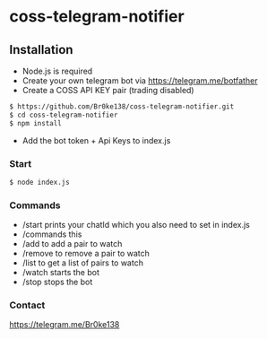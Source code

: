# coss-telegram-notifier

## Installation
- Node.js is required
- Create your own telegram bot via https://telegram.me/botfather
- Create a COSS API KEY pair (trading disabled)

```sh
$ https://github.com/Br0ke138/coss-telegram-notifier.git
$ cd coss-telegram-notifier
$ npm install
```

- Add the bot token + Api Keys to index.js

### Start
```sh
$ node index.js
```

### Commands
- /start prints your chatId which you also need to set in index.js
- /commands this
- /add to add a pair to watch
- /remove to remove a pair to watch
- /list to get a list of pairs to watch
- /watch starts the bot
- /stop stops the bot

### Contact
https://telegram.me/Br0ke138